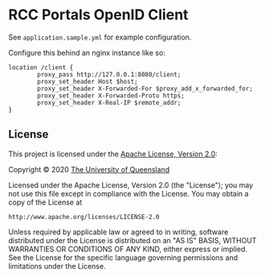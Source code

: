# RCC Portals OpenID Client

See `application.sample.yml` for example configuration.

Configure this behind an nginx instance like so:
```
location /client {
        proxy_pass http://127.0.0.1:8080/client;
        proxy_set_header Host $host;
        proxy_set_header X-Forwarded-For $proxy_add_x_forwarded_for;
        proxy_set_header X-Forwarded-Proto https;
        proxy_set_header X-Real-IP $remote_addr;
}
```

## License

This project is licensed under the [Apache License, Version 2.0](https://opensource.org/licenses/Apache-2.0):

Copyright &copy; 2020 [The University of Queensland](http://uq.edu.au/)

Licensed under the Apache License, Version 2.0 (the "License");
you may not use this file except in compliance with the License.
You may obtain a copy of the License at

    http://www.apache.org/licenses/LICENSE-2.0

Unless required by applicable law or agreed to in writing, software
distributed under the License is distributed on an "AS IS" BASIS,
WITHOUT WARRANTIES OR CONDITIONS OF ANY KIND, either express or implied.
See the License for the specific language governing permissions and
limitations under the License.